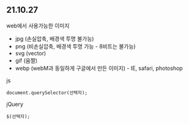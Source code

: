 ## 21.10.27

web에서 사용가능한 이미지

- jpg (손실압축, 배경색 투명 불가능)
- png (비손실압축, 배경색 투명 가능 - 8비트는 불가능)
- svg (vector)
- gif (움짤)
- webp (webM과 동일하게 구글에서 만든 이미지) - IE, safari, photoshop



js

`document.querySelector(선택자);`

jQuery

`$(선택자);`

